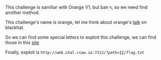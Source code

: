 This challenge is samiliar with Orange V1, but ban ``%``, so we need find another method.

This challenge's name is orange, let me think about orange's [talk](https://www.blackhat.com/docs/us-17/thursday/us-17-Tsai-A-New-Era-Of-SSRF-Exploiting-URL-Parser-In-Trending-Programming-Languages.pdf) on blackhat.

So we can find some special letters to exploit this challenge, we can find those in this [site](http://www.fileformat.info/info/charset/UTF-16/list.htm)

Finally, exploit is ``http://web.chal.csaw.io:7312/?path=ĮĮ/flag.txt``